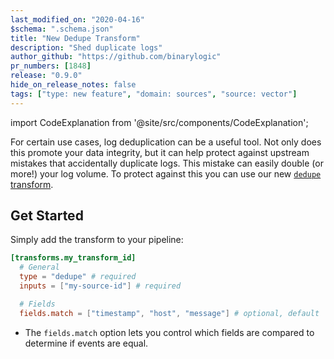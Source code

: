 ```yaml
---
last_modified_on: "2020-04-16"
$schema: ".schema.json"
title: "New Dedupe Transform"
description: "Shed duplicate logs"
author_github: "https://github.com/binarylogic"
pr_numbers: [1848]
release: "0.9.0"
hide_on_release_notes: false
tags: ["type: new feature", "domain: sources", "source: vector"]
---
```


import CodeExplanation from '@site/src/components/CodeExplanation';

For certain use cases, log deduplication can be a useful tool. Not only does
this promote your data integrity, but it can help protect against upstream
mistakes that accidentally duplicate logs. This mistake can easily double
(or more!) your log volume. To protect against this you can use our new
[`dedupe` transform][docs.transforms.dedupe].

## Get Started

Simply add the transform to your pipeline:

```toml
[transforms.my_transform_id]
  # General
  type = "dedupe" # required
  inputs = ["my-source-id"] # required

  # Fields
  fields.match = ["timestamp", "host", "message"] # optional, default
```

<CodeExplanation>

- The `fields.match` option lets you control which fields are compared to determine if events are equal.

</CodeExplanation>

[docs.transforms.dedupe]: /docs/reference/transforms/dedupe/
